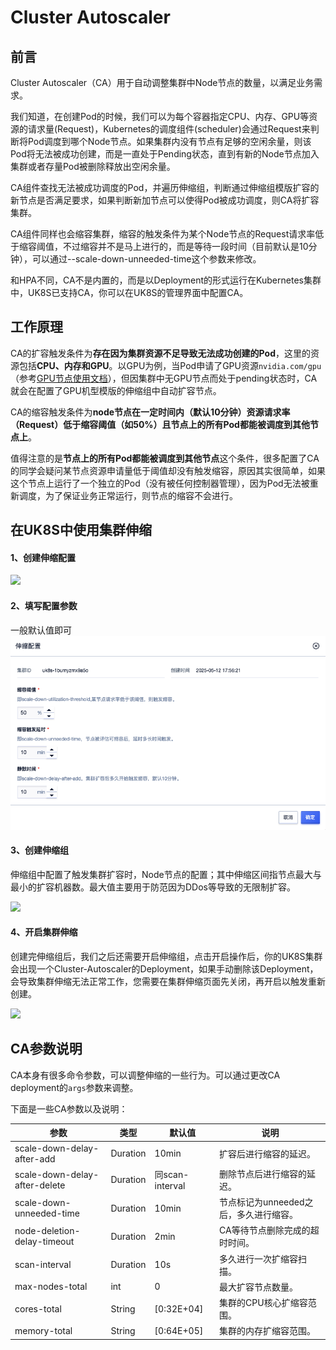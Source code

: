 # Cluster Autoscaler

## 前言

Cluster Autoscaler（CA）用于自动调整集群中Node节点的数量，以满足业务需求。

我们知道，在创建Pod的时候，我们可以为每个容器指定CPU、内存、GPU等资源的请求量(Request)，Kubernetes的调度组件(scheduler)会通过Request来判断将Pod调度到哪个Node节点。如果集群内没有节点有足够的空闲余量，则该Pod将无法被成功创建，而是一直处于Pending状态，直到有新的Node节点加入集群或者存量Pod被删除释放出空闲余量。

CA组件查找无法被成功调度的Pod，并遍历伸缩组，判断通过伸缩组模版扩容的新节点是否满足要求，如果判断新加节点可以使得Pod被成功调度，则CA将扩容集群。

CA组件同样也会缩容集群，缩容的触发条件为某个Node节点的Request请求率低于缩容阈值，不过缩容并不是马上进行的，而是等待一段时间（目前默认是10分钟），可以通过--scale-down-unneeded-time这个参数来修改。

和HPA不同，CA不是内置的，而是以Deployment的形式运行在Kubernetes集群中，UK8S已支持CA，你可以在UK8S的管理界面中配置CA。

## 工作原理

CA的扩容触发条件为**存在因为集群资源不足导致无法成功创建的Pod**，这里的资源包括**CPU、内存和GPU**。以GPU为例，当Pod申请了GPU资源`nvidia.com/gpu`（参考[GPU节点使用文档](/uk8s/administercluster/gpu-node)），但因集群中无GPU节点而处于pending状态时，CA就会在配置了GPU机型模版的伸缩组中自动扩容节点。

CA的缩容触发条件为**node节点在一定时间内（默认10分钟）资源请求率（Request）低于缩容阈值（如50%）且节点上的所有Pod都能被调度到其他节点上**。

值得注意的是**节点上的所有Pod都能被调度到其他节点**这个条件，很多配置了CA的同学会疑问某节点资源申请量低于阈值却没有触发缩容，原因其实很简单，如果这个节点上运行了一个独立的Pod（没有被任何控制器管理），因为Pod无法被重新调度，为了保证业务正常运行，则节点的缩容不会进行。

## 在UK8S中使用集群伸缩

#### 1、创建伸缩配置

![](/images/administercluster/autoscaling/wechatworkscreenshot_120eae74-0e91-463b-8c78-20c513f2c0a9.png)

#### 2、填写配置参数

一般默认值即可 ![](/images/administercluster/autoscaling/2.png)


#### 3、创建伸缩组

伸缩组中配置了触发集群扩容时，Node节点的配置；其中伸缩区间指节点最大与最小的扩容机器数。最大值主要用于防范因为DDos等导致的无限制扩容。


![](/images/administercluster/autoscaling/3.png)

#### 4、开启集群伸缩

创建完伸缩组后，我们之后还需要开启伸缩组，点击开启操作后，你的UK8S集群会出现一个Cluster-Autoscaler的Deployment，如果手动删除该Deployment，会导致集群伸缩无法正常工作，您需要在集群伸缩页面先关闭，再开启以触发重新创建。

![](/images/administercluster/autoscaling/4.png)

## CA参数说明

CA本身有很多命令参数，可以调整伸缩的一些行为。可以通过更改CA deployment的`args`参数来调整。

下面是一些CA参数以及说明：

| 参数                          | 类型     | 默认值          | 说明                                   |
| ----------------------------- | -------- | --------------- | -------------------------------------- |
| scale-down-delay-after-add    | Duration | 10min           | 扩容后进行缩容的延迟。                 |
| scale-down-delay-after-delete | Duration | 同scan-interval | 删除节点后进行缩容的延迟。             |
| scale-down-unneeded-time      | Duration | 10min           | 节点标记为unneeded之后，多久进行缩容。 |
| node-deletion-delay-timeout   | Duration | 2min            | CA等待节点删除完成的超时时间。         |
| scan-interval                 | Duration | 10s             | 多久进行一次扩缩容扫描。               |
| max-nodes-total               | int      | 0               | 最大扩容节点数量。                     |
| cores-total                   | String   | [0:32E+04]      | 集群的CPU核心扩缩容范围。              |
| memory-total                  | String   | [0:64E+05]      | 集群的内存扩缩容范围。                 |
